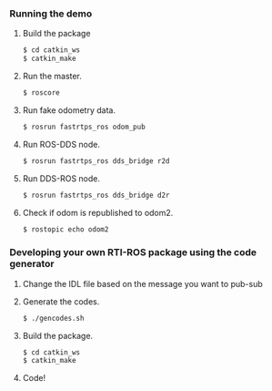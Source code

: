 ### Running the demo
1. Build the package
    ```sh
    $ cd catkin_ws
    $ catkin_make
    ```
2. Run the master.
    ```sh
    $ roscore
    ```
3. Run fake odometry data.
    ```sh
    $ rosrun fastrtps_ros odom_pub
    ```
4. Run ROS-DDS node.
    ```sh
    $ rosrun fastrtps_ros dds_bridge r2d
    ```
5. Run DDS-ROS node.
    ```sh
    $ rosrun fastrtps_ros dds_bridge d2r
    ```
6. Check if odom is republished to odom2.
    ```sh
    $ rostopic echo odom2
    ```


### Developing your own RTI-ROS package using the code generator

1. Change the IDL file based on the message you want to pub-sub

2. Generate the codes.
    ```sh
    $ ./gencodes.sh
    ```
3. Build the package.
    ```sh
    $ cd catkin_ws
    $ catkin_make
    ```
4. Code!
